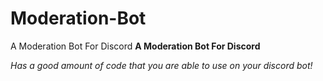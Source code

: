 # Moderation-Bot
 A Moderation Bot For Discord
**A Moderation Bot For Discord**

*Has a good amount of code that you are able to use on your discord bot!*